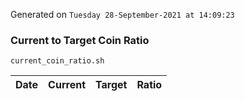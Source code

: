 Generated on `Tuesday 28-September-2021 at 14:09:23`

### Current to Target Coin Ratio
`current_coin_ratio.sh`

Date|Current|Target|Ratio
---|---|---|---
